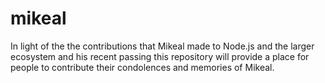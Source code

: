 # mikeal
In light of the the contributions that Mikeal made to Node.js and the larger ecosystem and his recent passing this repository will provide a place for people to contribute their condolences and memories of Mikeal.

